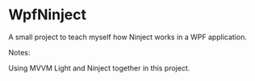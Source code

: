# WpfNinject
A small project to teach myself how Ninject works in a WPF application. 


Notes:

  Using MVVM Light and Ninject together in this project.
